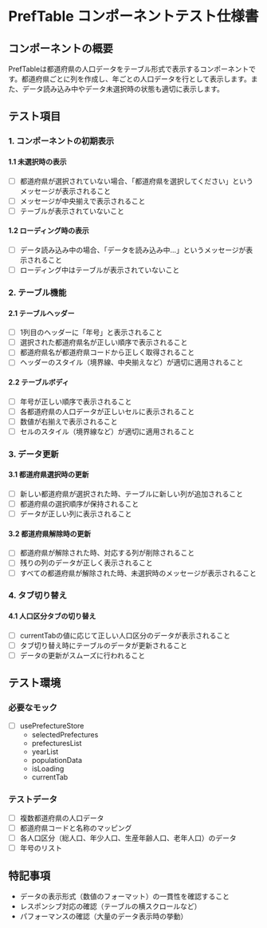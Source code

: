 # PrefTable コンポーネントテスト仕様書

## コンポーネントの概要
PrefTableは都道府県の人口データをテーブル形式で表示するコンポーネントです。都道府県ごとに列を作成し、年ごとの人口データを行として表示します。また、データ読み込み中やデータ未選択時の状態も適切に表示します。

## テスト項目

### 1. コンポーネントの初期表示

#### 1.1 未選択時の表示
- [ ] 都道府県が選択されていない場合、「都道府県を選択してください」というメッセージが表示されること
- [ ] メッセージが中央揃えで表示されること
- [ ] テーブルが表示されていないこと

#### 1.2 ローディング時の表示
- [ ] データ読み込み中の場合、「データを読み込み中...」というメッセージが表示されること
- [ ] ローディング中はテーブルが表示されていないこと

### 2. テーブル機能

#### 2.1 テーブルヘッダー
- [ ] 1列目のヘッダーに「年号」と表示されること
- [ ] 選択された都道府県名が正しい順序で表示されること
- [ ] 都道府県名が都道府県コードから正しく取得されること
- [ ] ヘッダーのスタイル（境界線、中央揃えなど）が適切に適用されること

#### 2.2 テーブルボディ
- [ ] 年号が正しい順序で表示されること
- [ ] 各都道府県の人口データが正しいセルに表示されること
- [ ] 数値が右揃えで表示されること
- [ ] セルのスタイル（境界線など）が適切に適用されること

### 3. データ更新

#### 3.1 都道府県選択時の更新
- [ ] 新しい都道府県が選択された時、テーブルに新しい列が追加されること
- [ ] 都道府県の選択順序が保持されること
- [ ] データが正しい列に表示されること

#### 3.2 都道府県解除時の更新
- [ ] 都道府県が解除された時、対応する列が削除されること
- [ ] 残りの列のデータが正しく表示されること
- [ ] すべての都道府県が解除された時、未選択時のメッセージが表示されること

### 4. タブ切り替え

#### 4.1 人口区分タブの切り替え
- [ ] currentTabの値に応じて正しい人口区分のデータが表示されること
- [ ] タブ切り替え時にテーブルのデータが更新されること
- [ ] データの更新がスムーズに行われること

## テスト環境

### 必要なモック
- [ ] usePrefectureStore
  - selectedPrefectures
  - prefecturesList
  - yearList
  - populationData
  - isLoading
  - currentTab

### テストデータ
- [ ] 複数都道府県の人口データ
- [ ] 都道府県コードと名称のマッピング
- [ ] 各人口区分（総人口、年少人口、生産年齢人口、老年人口）のデータ
- [ ] 年号のリスト

## 特記事項
- データの表示形式（数値のフォーマット）の一貫性を確認すること
- レスポンシブ対応の確認（テーブルの横スクロールなど）
- パフォーマンスの確認（大量のデータ表示時の挙動）